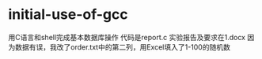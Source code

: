 # initial-use-of-gcc
用C语言和shell完成基本数据库操作
代码是report.c
实验报告及要求在1.docx
因为数据有误，我改了order.txt中的第二列，用Excel填入了1-100的随机数
